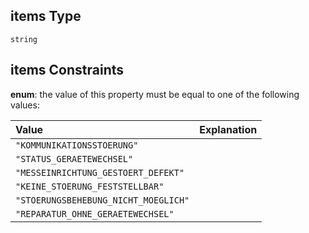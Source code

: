 ## items Type

`string`

## items Constraints

**enum**: the value of this property must be equal to one of the following values:

| Value                                | Explanation |
| :----------------------------------- | :---------- |
| `"KOMMUNIKATIONSSTOERUNG"`           |             |
| `"STATUS_GERAETEWECHSEL"`            |             |
| `"MESSEINRICHTUNG_GESTOERT_DEFEKT"`  |             |
| `"KEINE_STOERUNG_FESTSTELLBAR"`      |             |
| `"STOERUNGSBEHEBUNG_NICHT_MOEGLICH"` |             |
| `"REPARATUR_OHNE_GERAETEWECHSEL"`    |             |
